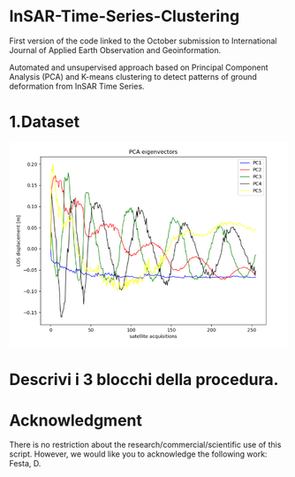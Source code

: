 # InSAR-Time-Series-Clustering
First version of the code linked to the October submission to International Journal of Applied Earth Observation and Geoinformation.

Automated and unsupervised approach based on Principal Component Analysis (PCA) and K-means clustering to detect patterns of ground deformation from InSAR Time Series.


# 1.Dataset


![](figures/Picture1.png)

# Descrivi i 3 blocchi della procedura.

# Acknowledgment
There is no restriction about the research/commercial/scientific use of this script. However, we would like you to acknowledge the following work: Festa, D.
